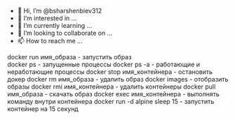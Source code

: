 - 👋 Hi, I’m @bsharshenbiev312
- 👀 I’m interested in ...
- 🌱 I’m currently learning ...
- 💞️ I’m looking to collaborate on ...
- 📫 How to reach me ...

<!---
bsharshenbiev312/bsharshenbiev312 is a ✨ special ✨ repository because its `README.md` (this file) appears on your GitHub profile.
You can click the Preview link to take a look at your changes.
--->

docker run имя_образа - запустить образ<br>
docker ps - запущенные процессы
docker ps -a - работающие и неработающие процессы
docker stop имя_контейнера - остановить докер
docker rm имя_образа - удалить образ
docker images - отобразить образы
docker rmi имя_контейнера - удалить контейнеры
docker pull имя_образа - скачать образ
docker exec имя_контейнера - выполнять команду внутри контейнера
docker run -d alpine sleep 15 - запустить контейнер на 15 секунд

